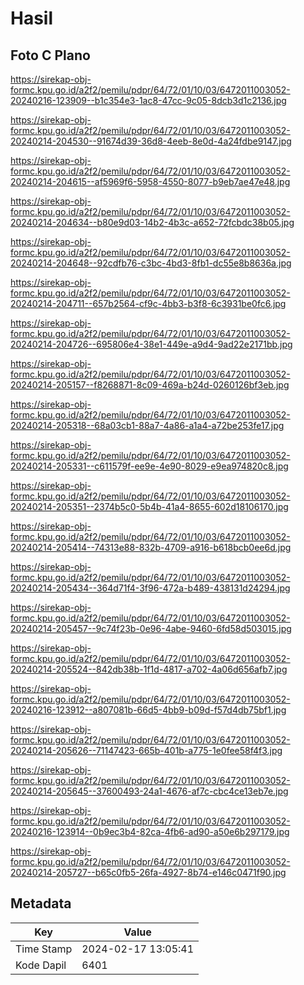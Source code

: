 # Hasil

## Foto C Plano

https://sirekap-obj-formc.kpu.go.id/a2f2/pemilu/pdpr/64/72/01/10/03/6472011003052-20240216-123909--b1c354e3-1ac8-47cc-9c05-8dcb3d1c2136.jpg

https://sirekap-obj-formc.kpu.go.id/a2f2/pemilu/pdpr/64/72/01/10/03/6472011003052-20240214-204530--91674d39-36d8-4eeb-8e0d-4a24fdbe9147.jpg

https://sirekap-obj-formc.kpu.go.id/a2f2/pemilu/pdpr/64/72/01/10/03/6472011003052-20240214-204615--af5969f6-5958-4550-8077-b9eb7ae47e48.jpg

https://sirekap-obj-formc.kpu.go.id/a2f2/pemilu/pdpr/64/72/01/10/03/6472011003052-20240214-204634--b80e9d03-14b2-4b3c-a652-72fcbdc38b05.jpg

https://sirekap-obj-formc.kpu.go.id/a2f2/pemilu/pdpr/64/72/01/10/03/6472011003052-20240214-204648--92cdfb76-c3bc-4bd3-8fb1-dc55e8b8636a.jpg

https://sirekap-obj-formc.kpu.go.id/a2f2/pemilu/pdpr/64/72/01/10/03/6472011003052-20240214-204711--657b2564-cf9c-4bb3-b3f8-6c3931be0fc6.jpg

https://sirekap-obj-formc.kpu.go.id/a2f2/pemilu/pdpr/64/72/01/10/03/6472011003052-20240214-204726--695806e4-38e1-449e-a9d4-9ad22e2171bb.jpg

https://sirekap-obj-formc.kpu.go.id/a2f2/pemilu/pdpr/64/72/01/10/03/6472011003052-20240214-205157--f8268871-8c09-469a-b24d-0260126bf3eb.jpg

https://sirekap-obj-formc.kpu.go.id/a2f2/pemilu/pdpr/64/72/01/10/03/6472011003052-20240214-205318--68a03cb1-88a7-4a86-a1a4-a72be253fe17.jpg

https://sirekap-obj-formc.kpu.go.id/a2f2/pemilu/pdpr/64/72/01/10/03/6472011003052-20240214-205331--c611579f-ee9e-4e90-8029-e9ea974820c8.jpg

https://sirekap-obj-formc.kpu.go.id/a2f2/pemilu/pdpr/64/72/01/10/03/6472011003052-20240214-205351--2374b5c0-5b4b-41a4-8655-602d18106170.jpg

https://sirekap-obj-formc.kpu.go.id/a2f2/pemilu/pdpr/64/72/01/10/03/6472011003052-20240214-205414--74313e88-832b-4709-a916-b618bcb0ee6d.jpg

https://sirekap-obj-formc.kpu.go.id/a2f2/pemilu/pdpr/64/72/01/10/03/6472011003052-20240214-205434--364d71f4-3f96-472a-b489-438131d24294.jpg

https://sirekap-obj-formc.kpu.go.id/a2f2/pemilu/pdpr/64/72/01/10/03/6472011003052-20240214-205457--9c74f23b-0e96-4abe-9460-6fd58d503015.jpg

https://sirekap-obj-formc.kpu.go.id/a2f2/pemilu/pdpr/64/72/01/10/03/6472011003052-20240214-205524--842db38b-1f1d-4817-a702-4a06d656afb7.jpg

https://sirekap-obj-formc.kpu.go.id/a2f2/pemilu/pdpr/64/72/01/10/03/6472011003052-20240216-123912--a807081b-66d5-4bb9-b09d-f57d4db75bf1.jpg

https://sirekap-obj-formc.kpu.go.id/a2f2/pemilu/pdpr/64/72/01/10/03/6472011003052-20240214-205626--71147423-665b-401b-a775-1e0fee58f4f3.jpg

https://sirekap-obj-formc.kpu.go.id/a2f2/pemilu/pdpr/64/72/01/10/03/6472011003052-20240214-205645--37600493-24a1-4676-af7c-cbc4ce13eb7e.jpg

https://sirekap-obj-formc.kpu.go.id/a2f2/pemilu/pdpr/64/72/01/10/03/6472011003052-20240216-123914--0b9ec3b4-82ca-4fb6-ad90-a50e6b297179.jpg

https://sirekap-obj-formc.kpu.go.id/a2f2/pemilu/pdpr/64/72/01/10/03/6472011003052-20240214-205727--b65c0fb5-26fa-4927-8b74-e146c0471f90.jpg


## Metadata

| Key        | Value               |
| ---------- | ------------------- |
| Time Stamp | 2024-02-17 13:05:41 |
| Kode Dapil | 6401                |



